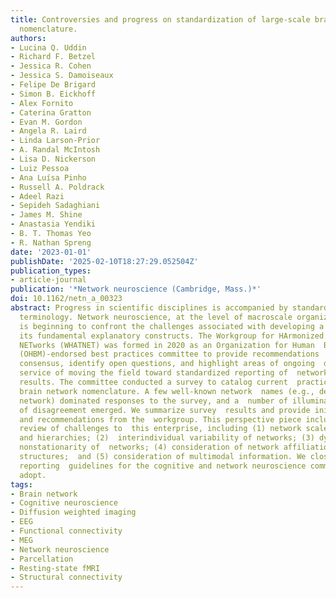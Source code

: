 ```yaml
---
title: Controversies and progress on standardization of large-scale brain network
  nomenclature.
authors:
- Lucina Q. Uddin
- Richard F. Betzel
- Jessica R. Cohen
- Jessica S. Damoiseaux
- Felipe De Brigard
- Simon B. Eickhoff
- Alex Fornito
- Caterina Gratton
- Evan M. Gordon
- Angela R. Laird
- Linda Larson-Prior
- A. Randal McIntosh
- Lisa D. Nickerson
- Luiz Pessoa
- Ana Luísa Pinho
- Russell A. Poldrack
- Adeel Razi
- Sepideh Sadaghiani
- James M. Shine
- Anastasia Yendiki
- B. T. Thomas Yeo
- R. Nathan Spreng
date: '2023-01-01'
publishDate: '2025-02-10T18:27:29.052504Z'
publication_types:
- article-journal
publication: '*Network neuroscience (Cambridge, Mass.)*'
doi: 10.1162/netn_a_00323
abstract: Progress in scientific disciplines is accompanied by standardization of
  terminology. Network neuroscience, at the level of macroscale organization of the  brain,
  is beginning to confront the challenges associated with developing a  taxonomy of
  its fundamental explanatory constructs. The Workgroup for HArmonized  Taxonomy of
  NETworks (WHATNET) was formed in 2020 as an Organization for Human  Brain Mapping
  (OHBM)-endorsed best practices committee to provide recommendations  on points of
  consensus, identify open questions, and highlight areas of ongoing  debate in the
  service of moving the field toward standardized reporting of  network neuroscience
  results. The committee conducted a survey to catalog current  practices in large-scale
  brain network nomenclature. A few well-known network  names (e.g., default mode
  network) dominated responses to the survey, and a  number of illuminating points
  of disagreement emerged. We summarize survey  results and provide initial considerations
  and recommendations from the  workgroup. This perspective piece includes a selective
  review of challenges to  this enterprise, including (1) network scale, resolution,
  and hierarchies; (2)  interindividual variability of networks; (3) dynamics and
  nonstationarity of  networks; (4) consideration of network affiliations of subcortical
  structures;  and (5) consideration of multimodal information. We close with minimal
  reporting  guidelines for the cognitive and network neuroscience communities to
  adopt.
tags:
- Brain network
- Cognitive neuroscience
- Diffusion weighted imaging
- EEG
- Functional connectivity
- MEG
- Network neuroscience
- Parcellation
- Resting-state fMRI
- Structural connectivity
---
```

